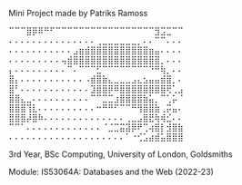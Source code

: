 Mini Project made by Patriks Ramoss

⠉⠉⠉⣿⡿⠿⠛⠋⠉⠉⠉⠉⠉⠉⠉⠉⠉⠉⠉⠉⠉⠉⠉⠉⠉⣻⣩⣉⠉⠉  <br />
⠄⠄⠄⠄⠄⠄⠄⠄⠄⠄⠄⠄⠄⠄⠄⢀⣀⣀⣀⣀⣀⣀⡀⠄⠄⠉⠉⠄⠄⠄  <br />
⠄⠄⠄⠄⠄⠄⠄⠄⠄⠄⠄⣠⣶⣾⣿⣿⣿⣿⣿⣿⣿⣿⣿⣿⣶⣤⠄⠄⠄⠄  <br />
⠄⠄⠄⠄⠄⠄⠄⠄⠄⢤⣾⣿⣿⣿⣿⣿⣿⣿⣿⣿⣿⣿⣿⣿⣿⣿⡀⠄⠄⠄  <br />
⡄⠄⠄⠄⠄⠄⠄⠄⠄⠄⠉⠄⠉⠉⠉⣋⠉⠉⠉⠉⠉⠉⠉⠉⠙⠛⢷⡀⠄⠄  <br />
⣿⡄⠄⠄⠄⠄⠄⠄⠄⠄⠄⠄⠄⠠⣾⣿⣷⣄⣀⣀⣀⣠⣄⣢⣤⣤⣾⣿⡀⠄  <br />
⣿⠃⠄⠄⠄⠄⠄⠄⠄⠄⠄⠄⠄⠄⣹⣿⣿⡿⠿⣿⣿⣿⣿⣿⣿⣿⣿⢟⢁⣠  <br />
⣿⣿⣄⣀⠄⠄⠄⠄⠄⠄⠄⠄⠄⠄⠉⠉⣉⣉⣰⣿⣿⣿⣿⣷⣥⡀⠉⢁⡥⠈  <br />
⣿⣿⣿⢹⣇⠄⠄⠄⠄⠄⠄⠄⠄⠄⠄⠒⠛⠛⠋⠉⠉⠛⢻⣿⣿⣷⢀⡭⣤⠄  <br />
⣿⣿⣿⡼⣿⠷⠄⠄⠄⠄⠄⠄⠄⠄⠄⠄⠄⠄⠄⠄⢀⣀⣠⣿⣟⢷⢾⣊⠄⠄  <br />
⠉⠉⠁⠄⠄⠄⠄⠄⠄⠄⠄⠄⠄⠄⠄⠄⠈⣈⣉⣭⣽⡿⠟⢉⢴⣿⡇⣺⣿⣷  <br />
⠄⠄⠄⠄⠄⠄⠄⠄⠄⠄⠄⠄⠄⠄⠄⠄⠄⠄⠄⠄⠁⠐⢊⣡⣴⣾⣥⣿⣿⣿  <br />

3rd Year, BSc Computing, University of London, Goldsmiths

Module: IS53064A: Databases and the Web (2022-23)
